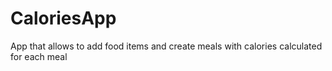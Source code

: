 # CaloriesApp
App that allows to add food items and create meals with calories calculated for each meal
